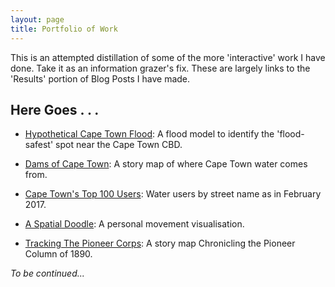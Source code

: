```yaml
---
layout: page
title: Portfolio of Work
---
```


<p>
  This is an attempted distillation of some of the more 'interactive' work I have done. Take it as an information grazer's fix. These are largely links to the 'Results' portion of Blog Posts I have made.
</p>

## Here Goes . . . 
- [Hypothetical Cape Town Flood](https://erickndava.github.io/cape-cbd-dem/): A flood model to identify the 'flood-safest' spot near the Cape Town CBD.

- [Dams of Cape Town](https://erickndava.github.io/dams-of-capetown/index.html): A story map of where Cape Town water comes from.

- [Cape Town's Top 100 Users](https://ziosframe.carto.com/viz/5780ad82-2693-11e7-af3c-0e3ebc282e83/public_map): Water users by street name as in February 2017.

- [A Spatial Doodle](https://ziosframe.cartodb.com/viz/850d3478-c40b-11e5-a119-0ecd1babdde5/public_map): A personal movement visualisation.

- [Tracking The Pioneer Corps](http://erickndava.github.io/pioneer-column-map/index.html): A story map Chronicling the Pioneer Column of 1890.


<em>To be continued...</em>
